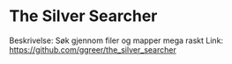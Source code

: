 # The Silver Searcher

Beskrivelse: Søk gjennom filer og mapper mega raskt
Link: https://github.com/ggreer/the_silver_searcher